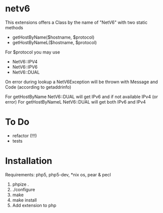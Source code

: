 netv6
=====

This extensions offers a Class by the name of "NetV6" with two static methods
 * getHostByName($hostname, $protocol)
 * getHostByNameL($hostname, $protocol)

For $protocol you may use
 * NetV6::IPV4
 * NetV6::IPV6
 * NetV6::DUAL

On error during lookup a NetV6Exception will be thrown with Message and Code (according to getaddrinfo)

For getHostByName NetV6::DUAL will get IPv6 and if not available IPv4 (or error)
For getHostByNameL NetV6::DUAL will get both IPv6 and IPv4

To Do
===
 * refactor (!!!)
 * tests

Installation
===

Requirements: php5, php5-dev, *nix os, pear & pecl

1. phpize .
2. ./configure
3. make
4. make install
5. Add extension to php
